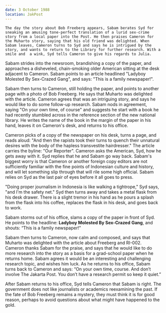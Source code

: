 ```yaml
---
date: 3 October 1988
location: JakPost
---
```


```synopsis
The day the story about Bob Freeberg appears, Sabam berates Syd for sneaking an amusing tone-perfect translation of a lurid sex-crime story from a local paper into the Post. He then praises Cameron for the Muharto story, saying that his old friend was delighted. When Sabam leaves, Cameron turns to Syd and says he is intrigued by the story, and wants to return to the Library for further research. With a smile and  a wink, Syd tells Cameron to give his regards to Julia. 

```



Sabam strides into the
newsroom, brandishing a copy of the paper, and approaches a disheveled,
chain-smoking older American sitting at the desk adjacent to Cameron.
Sabam points to an article headlined "Ladyboy Molested By Sex-Crazed
Gang", and says: "This is a family newspaper!". 

Sabam then turns to
Cameron, still holding the paper, and points to another page with a
photo of Bob Freeberg. He says that Muharto was delighted with the
article. Cameron agrees that was an intriguing story, and says he would
like to do some follow-up research. Sabam nods in agreement, saying "On
your own time, of course" and suggests he start with a book he had
recently stumbled across in the reference section of the new national
library. He writes the name of the book in the margin of the paper in
his hand, leaves it on Cameron's desk, and returns to his office.

Cameron picks of a copy of the newspaper on his desk, turns a page, and
reads aloud: "And then the rapists took their turns to quench their
unnatural desires with the body of the hapless transvestite
hairdresser." The article carries the byline: "Our Reporter". Cameron
asks the American, Syd, how he gets away with it. Syd replies that he
and Sabam go way back. Sabam's biggest worry is that Cameron or another
foreign copy editors are not sufficiently familiar with the fine points
of Indonesian culture and history, and will let something slip through
that will rile some high official. Sabam relies on Syd as the last pair
of eyes before it all goes to press. 

"Doing proper journalism in
Indonesia is like walking a tightrope," Syd says, "and I'm the safety
net." Syd then turns away and takes a metal flask from his desk drawer.
There is a slight tremor in his hand as he pours a splash from the flask
into his coffee, replaces the flask in his desk, and goes back to work.

Sabam storms out of his office, slams a copy of the paper in front of Syd. He points to the headline: **Ladyboy Molested By Sex-Crazed**
**Gang**, and shouts: “This is a family newspaper!” 

Sabam then turns to Cameron, now calm and composed, and says that Muharto was delighted with the article about Freeberg and RI-002. Cameron thanks Sabam for the praise, and says that he would like to do more research into the story as a basis for a grad-school paper when he returns home. Sabam agrees it would be an interesting and challenging research topic, and wishes him luck. As he returns to his office, Sabam turns back to Cameron and says: “On your own time, course. And don’t involve The Jakarta Post. You don’t have a research permit so keep it quiet.”

After Sabam returns to his office, Syd tells Cameron that Sabam is right. The government does not like journalists or academics reexamining the past. If the fate of Bob Freeberg remains a mystery, they must think it is for good reason, perhaps to avoid questions about what might have happened to the gold. 